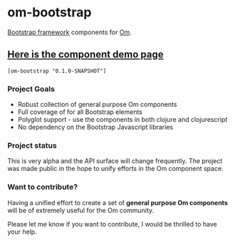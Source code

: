# om-bootstrap

[Bootstrap framework](http://http://getbootstrap.com/) components for [Om](https://github.com/swannodette/om).


##  [Here is the component demo page](http://om-bootstrap.tonylandis.com)


```
[om-bootstrap "0.1.0-SNAPSHOT"]
```


### Project Goals

* Robust collection of general purpose Om components
* Full coverage of for all Bootstrap elements
* Polyglot support - use the components in both clojure and clojurescript
* No dependency on the Bootstrap Javascript libraries

### Project status

This is very alpha and the API surface will change frequently.
The project was made public in the hope to unify efforts in the Om component space.

### Want to contribute?

Having a unified effort to create a set of 
__general purpose Om components__
will be of extremely useful for the Om community.  

Please let me know if you want to contribute, I would be thrilled to have your help.
